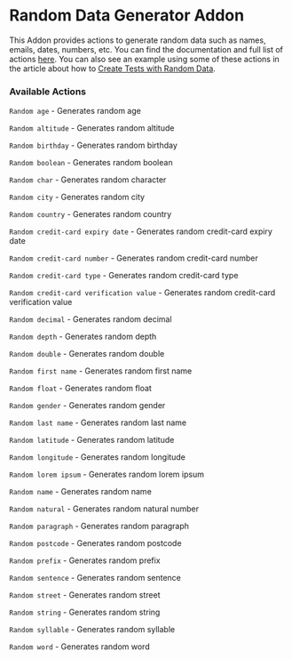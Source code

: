 # Random Data Generator Addon

This Addon provides actions to generate random data such as names, emails, dates, numbers, etc. You can find the documentation and full list of actions [here](https://github.com/xdrop/jRand). You can also see an example using some of these actions in the article about how to [Create Tests with Random Data](../../articles/tips-and-tricks/create-tests-with-random-data.md).

### Available Actions

`Random age` - Generates random age

`Random altitude` - Generates random altitude

`Random birthday` - Generates random birthday

`Random boolean` - Generates random boolean

`Random char` - Generates random character

`Random city` - Generates random city

`Random country` - Generates random country

`Random credit-card expiry date` - Generates random credit-card expiry date

`Random credit-card number` - Generates random credit-card number

`Random credit-card type` - Generates random credit-card type

`Random credit-card verification value` - Generates random credit-card verification value

`Random decimal` - Generates random decimal

`Random depth` - Generates random depth

`Random double` - Generates random double

`Random first name` - Generates random first name

`Random float` - Generates random float

`Random gender` - Generates random gender

`Random last name` - Generates random last name

`Random latitude` - Generates random latitude

`Random longitude` - Generates random longitude

`Random lorem ipsum` - Generates random lorem ipsum

`Random name` - Generates random name

`Random natural` - Generates random natural number

`Random paragraph` - Generates random paragraph

`Random postcode` - Generates random postcode

`Random prefix` - Generates random prefix

`Random sentence` - Generates random sentence

`Random street` - Generates random street

`Random string` - Generates random string

`Random syllable` - Generates random syllable

`Random word` - Generates random word
